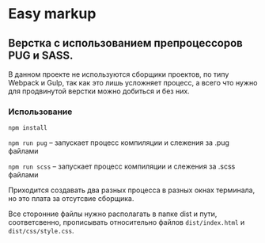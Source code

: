# Easy markup

## Верстка с использованием препроцессоров PUG и SASS. 

В данном проекте не используются сборщики проектов, по типу Webpack и Gulp, так как это лишь усложняет процесс, а всего что нужно для продвинутой верстки можно добиться и без них.

### Использование

``npm install``

``npm run pug`` – запускает процесс компиляции и слежения за .pug файлами

``npm run scss`` – запускает процесс компиляции и слежения за .scss файлами

Приходится создавать два разных процесса в разных окнах терминала, но это плата за отсутсвие сборщика.

Все сторонние файлы нужно располагать в папке dist и пути, соответсвенно, прописывать относительно файлов `dist/index.html` и `dist/css/style.css`.
